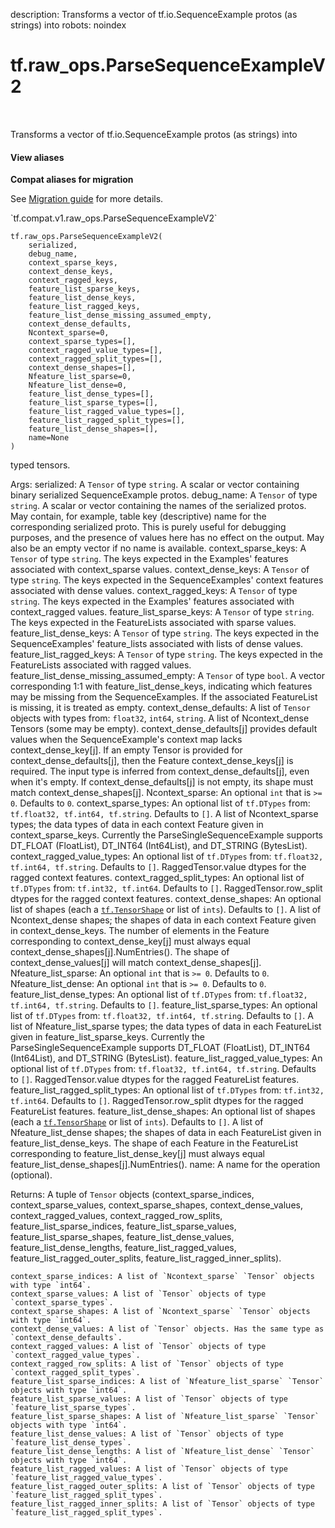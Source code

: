description: Transforms a vector of tf.io.SequenceExample protos (as strings) into
robots: noindex

# tf.raw_ops.ParseSequenceExampleV2

<!-- Insert buttons and diff -->

<table class="tfo-notebook-buttons tfo-api nocontent" align="left">

</table>



Transforms a vector of tf.io.SequenceExample protos (as strings) into

<section class="expandable">
  <h4 class="showalways">View aliases</h4>
  <p>
<b>Compat aliases for migration</b>
<p>See
<a href="https://www.tensorflow.org/guide/migrate">Migration guide</a> for
more details.</p>
<p>`tf.compat.v1.raw_ops.ParseSequenceExampleV2`</p>
</p>
</section>

<pre class="devsite-click-to-copy prettyprint lang-py tfo-signature-link">
<code>tf.raw_ops.ParseSequenceExampleV2(
    serialized,
    debug_name,
    context_sparse_keys,
    context_dense_keys,
    context_ragged_keys,
    feature_list_sparse_keys,
    feature_list_dense_keys,
    feature_list_ragged_keys,
    feature_list_dense_missing_assumed_empty,
    context_dense_defaults,
    Ncontext_sparse=0,
    context_sparse_types=[],
    context_ragged_value_types=[],
    context_ragged_split_types=[],
    context_dense_shapes=[],
    Nfeature_list_sparse=0,
    Nfeature_list_dense=0,
    feature_list_dense_types=[],
    feature_list_sparse_types=[],
    feature_list_ragged_value_types=[],
    feature_list_ragged_split_types=[],
    feature_list_dense_shapes=[],
    name=None
)
</code></pre>



<!-- Placeholder for "Used in" -->
typed tensors.

  Args:
    serialized: A `Tensor` of type `string`.
      A scalar or vector containing binary serialized SequenceExample protos.
    debug_name: A `Tensor` of type `string`.
      A scalar or vector containing the names of the serialized protos.
      May contain, for example, table key (descriptive) name for the
      corresponding serialized proto.  This is purely useful for debugging
      purposes, and the presence of values here has no effect on the output.
      May also be an empty vector if no name is available.
    context_sparse_keys: A `Tensor` of type `string`.
      The keys expected in the Examples' features associated with context_sparse
      values.
    context_dense_keys: A `Tensor` of type `string`.
      The keys expected in the SequenceExamples' context features associated with
      dense values.
    context_ragged_keys: A `Tensor` of type `string`.
      The keys expected in the Examples' features associated with context_ragged
      values.
    feature_list_sparse_keys: A `Tensor` of type `string`.
      The keys expected in the FeatureLists associated with sparse values.
    feature_list_dense_keys: A `Tensor` of type `string`.
      The keys expected in the SequenceExamples' feature_lists associated
      with lists of dense values.
    feature_list_ragged_keys: A `Tensor` of type `string`.
      The keys expected in the FeatureLists associated with ragged values.
    feature_list_dense_missing_assumed_empty: A `Tensor` of type `bool`.
      A vector corresponding 1:1 with feature_list_dense_keys, indicating which
      features may be missing from the SequenceExamples.  If the associated
      FeatureList is missing, it is treated as empty.
    context_dense_defaults: A list of `Tensor` objects with types from: `float32`, `int64`, `string`.
      A list of Ncontext_dense Tensors (some may be empty).
      context_dense_defaults[j] provides default values
      when the SequenceExample's context map lacks context_dense_key[j].
      If an empty Tensor is provided for context_dense_defaults[j],
      then the Feature context_dense_keys[j] is required.
      The input type is inferred from context_dense_defaults[j], even when it's
      empty.  If context_dense_defaults[j] is not empty, its shape must match
      context_dense_shapes[j].
    Ncontext_sparse: An optional `int` that is `>= 0`. Defaults to `0`.
    context_sparse_types: An optional list of `tf.DTypes` from: `tf.float32, tf.int64, tf.string`. Defaults to `[]`.
      A list of Ncontext_sparse types; the data types of data in
      each context Feature given in context_sparse_keys.
      Currently the ParseSingleSequenceExample supports DT_FLOAT (FloatList),
      DT_INT64 (Int64List), and DT_STRING (BytesList).
    context_ragged_value_types: An optional list of `tf.DTypes` from: `tf.float32, tf.int64, tf.string`. Defaults to `[]`.
      RaggedTensor.value dtypes for the ragged context features.
    context_ragged_split_types: An optional list of `tf.DTypes` from: `tf.int32, tf.int64`. Defaults to `[]`.
      RaggedTensor.row_split dtypes for the ragged context features.
    context_dense_shapes: An optional list of shapes (each a <a href="../../tf/TensorShape.md"><code>tf.TensorShape</code></a> or list of `ints`). Defaults to `[]`.
      A list of Ncontext_dense shapes; the shapes of data in
      each context Feature given in context_dense_keys.
      The number of elements in the Feature corresponding to context_dense_key[j]
      must always equal context_dense_shapes[j].NumEntries().
      The shape of context_dense_values[j] will match context_dense_shapes[j].
    Nfeature_list_sparse: An optional `int` that is `>= 0`. Defaults to `0`.
    Nfeature_list_dense: An optional `int` that is `>= 0`. Defaults to `0`.
    feature_list_dense_types: An optional list of `tf.DTypes` from: `tf.float32, tf.int64, tf.string`. Defaults to `[]`.
    feature_list_sparse_types: An optional list of `tf.DTypes` from: `tf.float32, tf.int64, tf.string`. Defaults to `[]`.
      A list of Nfeature_list_sparse types; the data types
      of data in each FeatureList given in feature_list_sparse_keys.
      Currently the ParseSingleSequenceExample supports DT_FLOAT (FloatList),
      DT_INT64 (Int64List), and DT_STRING (BytesList).
    feature_list_ragged_value_types: An optional list of `tf.DTypes` from: `tf.float32, tf.int64, tf.string`. Defaults to `[]`.
      RaggedTensor.value dtypes for the ragged FeatureList features.
    feature_list_ragged_split_types: An optional list of `tf.DTypes` from: `tf.int32, tf.int64`. Defaults to `[]`.
      RaggedTensor.row_split dtypes for the ragged FeatureList features.
    feature_list_dense_shapes: An optional list of shapes (each a <a href="../../tf/TensorShape.md"><code>tf.TensorShape</code></a> or list of `ints`). Defaults to `[]`.
      A list of Nfeature_list_dense shapes; the shapes of
      data in each FeatureList given in feature_list_dense_keys.
      The shape of each Feature in the FeatureList corresponding to
      feature_list_dense_key[j] must always equal
      feature_list_dense_shapes[j].NumEntries().
    name: A name for the operation (optional).

  Returns:
    A tuple of `Tensor` objects (context_sparse_indices, context_sparse_values, context_sparse_shapes, context_dense_values, context_ragged_values, context_ragged_row_splits, feature_list_sparse_indices, feature_list_sparse_values, feature_list_sparse_shapes, feature_list_dense_values, feature_list_dense_lengths, feature_list_ragged_values, feature_list_ragged_outer_splits, feature_list_ragged_inner_splits).

    context_sparse_indices: A list of `Ncontext_sparse` `Tensor` objects with type `int64`.
    context_sparse_values: A list of `Tensor` objects of type `context_sparse_types`.
    context_sparse_shapes: A list of `Ncontext_sparse` `Tensor` objects with type `int64`.
    context_dense_values: A list of `Tensor` objects. Has the same type as `context_dense_defaults`.
    context_ragged_values: A list of `Tensor` objects of type `context_ragged_value_types`.
    context_ragged_row_splits: A list of `Tensor` objects of type `context_ragged_split_types`.
    feature_list_sparse_indices: A list of `Nfeature_list_sparse` `Tensor` objects with type `int64`.
    feature_list_sparse_values: A list of `Tensor` objects of type `feature_list_sparse_types`.
    feature_list_sparse_shapes: A list of `Nfeature_list_sparse` `Tensor` objects with type `int64`.
    feature_list_dense_values: A list of `Tensor` objects of type `feature_list_dense_types`.
    feature_list_dense_lengths: A list of `Nfeature_list_dense` `Tensor` objects with type `int64`.
    feature_list_ragged_values: A list of `Tensor` objects of type `feature_list_ragged_value_types`.
    feature_list_ragged_outer_splits: A list of `Tensor` objects of type `feature_list_ragged_split_types`.
    feature_list_ragged_inner_splits: A list of `Tensor` objects of type `feature_list_ragged_split_types`.
  
